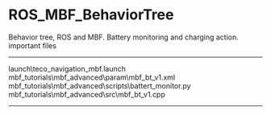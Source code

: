 # ROS_MBF_BehaviorTree
Behavior tree, ROS and MBF.  Battery monitoring and charging action.  
important files 
****
launch\teco_navigation_mbf.launch  
mbf_tutorials\mbf_advanced\param\mbf_bt_v1.xml  
mbf_tutorials\mbf_advanced\scripts\battert_monitor.py  
mbf_tutorials\mbf_advanced\src\mbf_bt_v1.cpp
****
